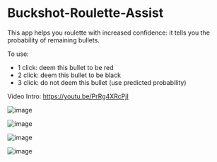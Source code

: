 # Buckshot-Roulette-Assist

This app helps you roulette with increased confidence: it tells you the probability of remaining bullets.

To use:

- 1 click: deem this bullet to be red
- 2 click: deem this bullet to be black
- 3 click: do not deem this bullet (use predicted probability)

Video Intro:
<https://youtu.be/PrRg4XRcPjI>

![image](https://github.com/JANERUBBISHTOEAT/Buckshot-Roulette-Assist/assets/55824267/8d08fbef-82d2-4700-8386-1ed2d94ebd5f)

![image](https://github.com/JANERUBBISHTOEAT/Buckshot-Roulette-Assist/assets/55824267/c303c90d-1aa7-49e1-b515-98b6a2acef6e)

![image](https://github.com/JANERUBBISHTOEAT/Buckshot-Roulette-Assist/assets/55824267/83023f0a-fb5a-4315-8fbe-49cf13f89b7c)

![image](https://github.com/JANERUBBISHTOEAT/Buckshot-Roulette-Assist/assets/55824267/7fa52d6d-a949-402f-8f72-f0d588ac7392)
